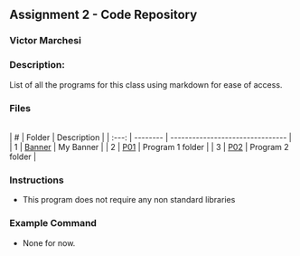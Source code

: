 ##  Assignment 2 - Code Repository
### Victor Marchesi
### Description:

List of all the programs for this class using markdown for ease of access.

### Files
\
|   #   | Folder    | Description                      |
| :---: | -------- | -------------------------------- |
|   1   | [Banner](./Banner) | My Banner |
|   2   | [P01](./P01) | Program 1 folder |
|   3   | [P02](./P02) | Program 2 folder |

### Instructions

- This program does not require any non standard libraries

### Example Command

- None for now.
